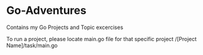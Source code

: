 # Go-Adventures
Contains my Go Projects and Topic excercises


To run a project, please locate main.go file for that specific project
/[Project Name]/task/main.go
